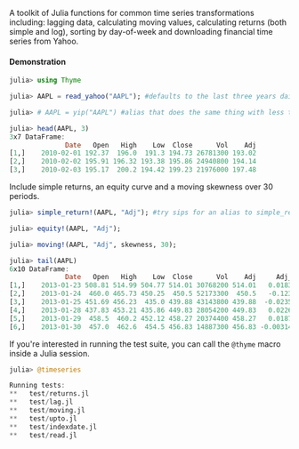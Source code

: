 A toolkit of Julia functions for common time series transformations including:
lagging data, calculating moving values, calculating returns (both simple and log), 
sorting by day-of-week and downloading financial time series from Yahoo.
 
#### Demonstration

````julia
julia> using Thyme

julia> AAPL = read_yahoo("AAPL"); #defaults to the last three years daily

julia> # AAPL = yip("AAPL") #alias that does the same thing with less typing

julia> head(AAPL, 3)
3x7 DataFrame:
              Date   Open   High    Low  Close      Vol    Adj
[1,]    2010-02-01 192.37  196.0  191.3 194.73 26781300 193.02
[2,]    2010-02-02 195.91 196.32 193.38 195.86 24940800 194.14
[3,]    2010-02-03 195.17  200.2 194.42 199.23 21976000 197.48
````

Include simple returns, an equity curve and a moving skewness over 30 periods.

````julia
julia> simple_return!(AAPL, "Adj"); #try sips for an alias to simple_return!

julia> equity!(AAPL, "Adj");

julia> moving!(AAPL, "Adj", skewness, 30);

julia> tail(AAPL)
6x10 DataFrame:
              Date   Open   High    Low  Close      Vol    Adj     Adj_RET Adj_equity skewness_30
[1,]    2013-01-23 508.81 514.99 504.77 514.01 30768200 514.01   0.0183054    2.66299   -0.134034
[2,]    2013-01-24  460.0 465.73 450.25  450.5 52173300  450.5   -0.123558    2.33396    -1.39201
[3,]    2013-01-25 451.69 456.23  435.0 439.88 43143800 439.88  -0.0235738    2.27893    -1.68528
[4,]    2013-01-28 437.83 453.21 435.86 449.83 28054200 449.83   0.0226198    2.33048    -1.50955
[5,]    2013-01-29  458.5  460.2 452.12 458.27 20374400 458.27   0.0187626    2.37421    -1.27737
[6,]    2013-01-30  457.0  462.6  454.5 456.83 14887300 456.83 -0.00314225    2.36675    -1.09446

````

If you're interested in running the test suite, you can call the `@thyme` macro inside a Julia session.

````julia
julia> @timeseries

Running tests: 
**   test/returns.jl
**   test/lag.jl
**   test/moving.jl
**   test/upto.jl
**   test/indexdate.jl
**   test/read.jl
````
